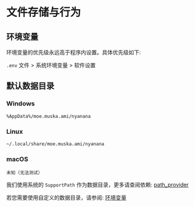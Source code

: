 # 文件存储与行为

## 环境变量

环境变量的优先级永远高于程序内设置。具体优先级如下:

`.env` 文件 > 系统环境变量 > 软件设置

## 默认数据目录

### Windows

```text
%AppData%/moe.muska.ami/nyanana
```

### Linux

```text
~/.local/share/moe.muska.ami/nyanana
```

### macOS

```text
未知（无法测试）
```

我们使用系统的 `SupportPath` 作为数据目录，更多请查阅依赖: [path_provider](https://pub.dev/packages/path_provider)

若您需要使用自定义的数据目录，请参阅: [环境变量](环境变量.md#universal)
